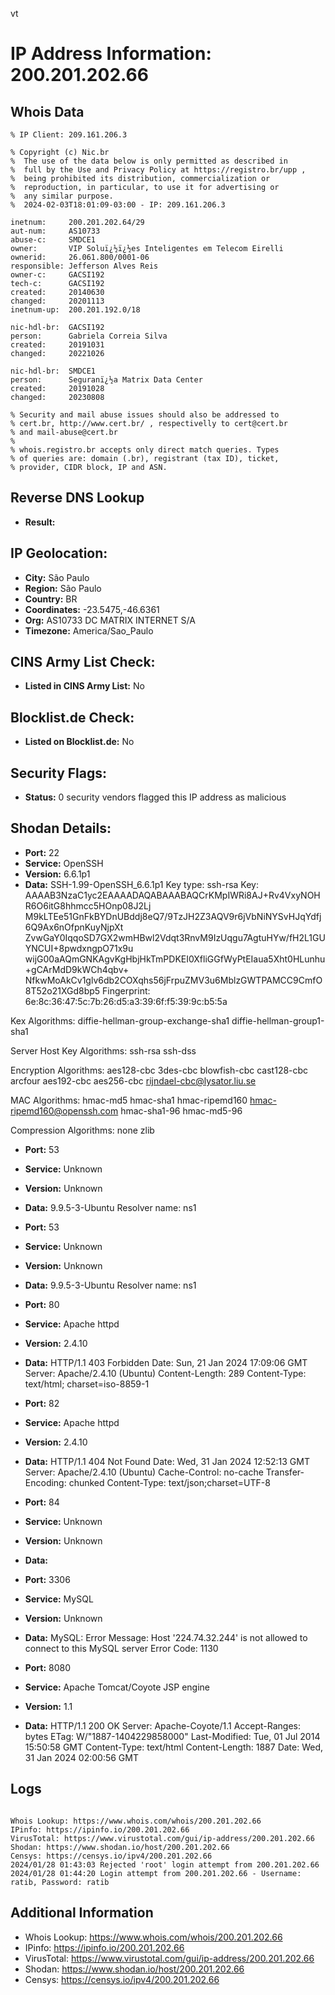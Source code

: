 vt
# IP Address Information: 200.201.202.66

## Whois Data
```
% IP Client: 209.161.206.3
 
% Copyright (c) Nic.br
%  The use of the data below is only permitted as described in
%  full by the Use and Privacy Policy at https://registro.br/upp ,
%  being prohibited its distribution, commercialization or
%  reproduction, in particular, to use it for advertising or
%  any similar purpose.
%  2024-02-03T18:01:09-03:00 - IP: 209.161.206.3

inetnum:     200.201.202.64/29
aut-num:     AS10733
abuse-c:     SMDCE1
owner:       VIP Soluï¿½ï¿½es Inteligentes em Telecom Eirelli
ownerid:     26.061.800/0001-06
responsible: Jefferson Alves Reis
owner-c:     GACSI192
tech-c:      GACSI192
created:     20140630
changed:     20201113
inetnum-up:  200.201.192.0/18

nic-hdl-br:  GACSI192
person:      Gabriela Correia Silva
created:     20191031
changed:     20221026

nic-hdl-br:  SMDCE1
person:      Seguranï¿½a Matrix Data Center
created:     20191028
changed:     20230808

% Security and mail abuse issues should also be addressed to
% cert.br, http://www.cert.br/ , respectivelly to cert@cert.br
% and mail-abuse@cert.br
%
% whois.registro.br accepts only direct match queries. Types
% of queries are: domain (.br), registrant (tax ID), ticket,
% provider, CIDR block, IP and ASN.

```
## Reverse DNS Lookup
- **Result:** 

## IP Geolocation:
- **City:** São Paulo
- **Region:** São Paulo
- **Country:** BR
- **Coordinates:** -23.5475,-46.6361
- **Org:** AS10733 DC MATRIX INTERNET S/A
- **Timezone:** America/Sao_Paulo

## CINS Army List Check:
- **Listed in CINS Army List:** 
No

## Blocklist.de Check:
- **Listed on Blocklist.de:** 
No

## Security Flags:
- **Status:** 0 security vendors flagged this IP address as malicious

## Shodan Details:
- **Port:** 22
- **Service:** OpenSSH
- **Version:** 6.6.1p1
- **Data:** SSH-1.99-OpenSSH_6.6.1p1
Key type: ssh-rsa
Key: AAAAB3NzaC1yc2EAAAADAQABAAABAQCrKMpIWRi8AJ+Rv4VxyNOHR6O6itG8hhmcc5HOnp08J2Lj
M9kLTEe51GnFkBYDnUBddj8eQ7/9TzJH2Z3AQV9r6jVbNiNYSvHJqYdfj6Q9Ax6nOfpnKuyNjpXt
ZvwGaY0IqqoSD7GX2wmHBwl2Vdqt3RnvM9IzUqgu7AgtuHYw/fH2L1GUYNCUI+8pwdxngpO71x9u
wijG00aAQmGNKAgvKgHbjHkTmPDKEI0XfliGGfWyPtEIaua5Xht0HLunhu+gCArMdD9kWCh4qbv+
NfkwMoAkCv1glv6db2COXqhs56jFrpuZMV3u6MblzGWTPAMCC9CmfO8T52o21XGd8bp5
Fingerprint: 6e:8c:36:47:5c:7b:26:d5:a3:39:6f:f5:39:9c:b5:5a

Kex Algorithms:
	diffie-hellman-group-exchange-sha1
	diffie-hellman-group1-sha1

Server Host Key Algorithms:
	ssh-rsa
	ssh-dss

Encryption Algorithms:
	aes128-cbc
	3des-cbc
	blowfish-cbc
	cast128-cbc
	arcfour
	aes192-cbc
	aes256-cbc
	rijndael-cbc@lysator.liu.se

MAC Algorithms:
	hmac-md5
	hmac-sha1
	hmac-ripemd160
	hmac-ripemd160@openssh.com
	hmac-sha1-96
	hmac-md5-96

Compression Algorithms:
	none
	zlib


- **Port:** 53
- **Service:** Unknown
- **Version:** Unknown
- **Data:** 9.9.5-3-Ubuntu
Resolver name: ns1

- **Port:** 53
- **Service:** Unknown
- **Version:** Unknown
- **Data:** 9.9.5-3-Ubuntu
Resolver name: ns1

- **Port:** 80
- **Service:** Apache httpd
- **Version:** 2.4.10
- **Data:** HTTP/1.1 403 Forbidden
Date: Sun, 21 Jan 2024 17:09:06 GMT
Server: Apache/2.4.10 (Ubuntu)
Content-Length: 289
Content-Type: text/html; charset=iso-8859-1



- **Port:** 82
- **Service:** Apache httpd
- **Version:** 2.4.10
- **Data:** HTTP/1.1 404 Not Found
Date: Wed, 31 Jan 2024 12:52:13 GMT
Server: Apache/2.4.10 (Ubuntu)
Cache-Control: no-cache
Transfer-Encoding: chunked
Content-Type: text/json;charset=UTF-8



- **Port:** 84
- **Service:** Unknown
- **Version:** Unknown
- **Data:** 

- **Port:** 3306
- **Service:** MySQL
- **Version:** Unknown
- **Data:** MySQL:
  Error Message: Host '224.74.32.244' is not allowed to connect to this MySQL server
  Error Code: 1130

- **Port:** 8080
- **Service:** Apache Tomcat/Coyote JSP engine
- **Version:** 1.1
- **Data:** HTTP/1.1 200 OK
Server: Apache-Coyote/1.1
Accept-Ranges: bytes
ETag: W/"1887-1404229858000"
Last-Modified: Tue, 01 Jul 2014 15:50:58 GMT
Content-Type: text/html
Content-Length: 1887
Date: Wed, 31 Jan 2024 02:00:56 GMT



## Logs
```

Whois Lookup: https://www.whois.com/whois/200.201.202.66
IPinfo: https://ipinfo.io/200.201.202.66
VirusTotal: https://www.virustotal.com/gui/ip-address/200.201.202.66
Shodan: https://www.shodan.io/host/200.201.202.66
Censys: https://censys.io/ipv4/200.201.202.66
2024/01/28 01:43:03 Rejected 'root' login attempt from 200.201.202.66
2024/01/28 01:44:20 Login attempt from 200.201.202.66 - Username: ratib, Password: ratib

```
## Additional Information
- Whois Lookup: https://www.whois.com/whois/200.201.202.66
- IPinfo: https://ipinfo.io/200.201.202.66
- VirusTotal: https://www.virustotal.com/gui/ip-address/200.201.202.66
- Shodan: https://www.shodan.io/host/200.201.202.66
- Censys: https://censys.io/ipv4/200.201.202.66

